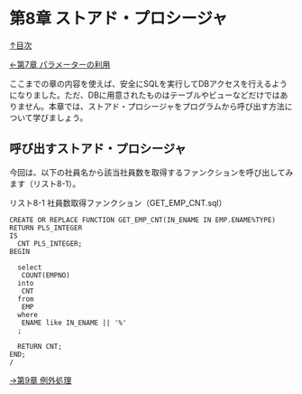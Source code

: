 第8章 ストアド・プロシージャ
=====

[↑目次](..\README.md "目次")

[←第7章 パラメーターの利用](07-use-parameter.md)

ここまでの章の内容を使えば、安全にSQLを実行してDBアクセスを行えるようになりました。ただ、DBに用意されたものはテーブルやビューなどだけではありません。本章では、ストアド・プロシージャをプログラムから呼び出す方法について学びましょう。

## 呼び出すストアド・プロシージャ

今回は、以下の社員名から該当社員数を取得するファンクションを呼び出してみます（リスト8-1）。

リスト8-1 社員数取得ファンクション（GET_EMP_CNT.sql）

```
CREATE OR REPLACE FUNCTION GET_EMP_CNT(IN_ENAME IN EMP.ENAME%TYPE)
RETURN PLS_INTEGER
IS
  CNT PLS_INTEGER;
BEGIN

  select
   COUNT(EMPNO)
  into
   CNT
  from
   EMP
  where
   ENAME like IN_ENAME || '%'
  ;

  RETURN CNT;
END;
/
```




[→第9章 例外処理](09-handle-exception.md)
